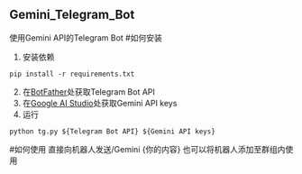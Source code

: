 ## Gemini_Telegram_Bot
使用Gemini API的Telegram Bot
#如何安装
1. 安装依赖
```
pip install -r requirements.txt
```
2. 在[BotFather](https://t.me/BotFather)处获取Telegram Bot API
3. 在[Google AI Studio](https://makersuite.google.com/app/apikey)处获取Gemini API keys
4. 运行
```
python tg.py ${Telegram Bot API} ${Gemini API keys}

```
#如何使用
直接向机器人发送/Gemini {你的内容}
也可以将机器人添加至群组内使用
